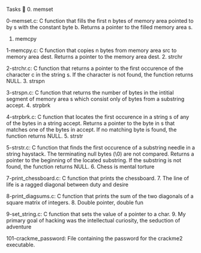 Tasks 📃
0. memset

0-memset.c: C function that fills the first n bytes of memory area pointed to by s with the constant byte b.
Returns a pointer to the filled memory area s.
1. memcpy

1-memcpy.c: C function that copies n bytes from memory area src to memory area dest.
Returns a pointer to the memory area dest.
2. strchr

2-strchr.c: C function that returns a pointer to the first occurence of the character c in the string s.
If the character is not found, the function returns NULL.
3. strspn

3-strspn.c: C function that returns the number of bytes in the intitial segment of memory area s which consist only of bytes from a substring accept.
4. strpbrk

4-strpbrk.c: C function that locates the first occurence in a string s of any of the bytes in a string accept.
Returns a pointer to the byte in s that matches one of the bytes in accept.
If no matching byte is found, the function returns NULL.
5. strstr

5-strstr.c: C function that finds the first occurence of a substring needle in a string haystack.
The terminating null bytes (\0) are not compared.
Returns a pointer to the beginning of the located substring.
If the substring is not found, the function returns NULL.
6. Chess is mental torture

7-print_chessboard.c: C function that prints the chessboard.
7. The line of life is a ragged diagonal between duty and desire

8-print_diagsums.c: C function that prints the sum of the two diagonals of a square matrix of integers.
8. Double pointer, double fun

9-set_string.c: C function that sets the value of a pointer to a char.
9. My primary goal of hacking was the intellectual curiosity, the seduction of adventure

101-crackme_password: File containing the password for the crackme2 executable.
